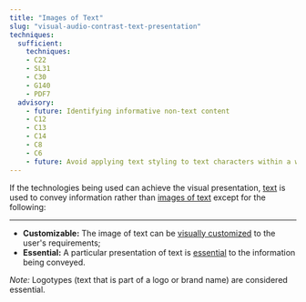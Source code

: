 ```yaml
---
title: "Images of Text"
slug: "visual-audio-contrast-text-presentation"
techniques:
  sufficient:
    techniques:
    - C22
    - SL31
    - C30
    - G140
    - PDF7
  advisory:
    - future: Identifying informative non-text content 
    - C12
    - C13
    - C14
    - C8
    - C6
    - future: Avoid applying text styling to text characters within a word
---
```

If the technologies being used can achieve the visual presentation, <a href="http://www.w3.org/TR/2008/REC-WCAG20-20081211/#textdef" class="termref">text</a> is used to convey information rather than <a href="http://www.w3.org/TR/2008/REC-WCAG20-20081211/#images-of-textdef" class="termref">images of text</a> except for the following:

***

* <strong>Customizable:</strong> The image of text can be <a href="http://www.w3.org/TR/2008/REC-WCAG20-20081211/#visually-customizeddef" class="termref">visually customized</a> to the user's requirements;
* <strong>Essential:</strong> A particular presentation of text is <a href="http://www.w3.org/TR/2008/REC-WCAG20-20081211/#essentialdef" class="termref">essential</a> to the information being conveyed.
 
<em>Note:</em> Logotypes (text that is part of a logo or brand name) are considered essential.